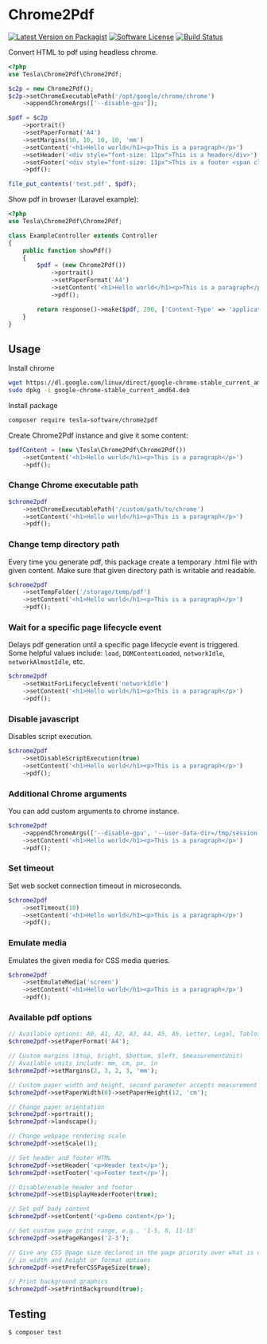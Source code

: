 # Chrome2Pdf

[![Latest Version on Packagist][ico-version]][link-packagist]
[![Software License][ico-license]](LICENSE)
[![Build Status][ico-travis]][link-travis]

Convert HTML to pdf using headless chrome.

```php
<?php
use Tesla\Chrome2Pdf\Chrome2Pdf;

$c2p = new Chrome2Pdf();
$c2p->setChromeExecutablePath('/opt/google/chrome/chrome')
    ->appendChromeArgs(['--disable-gpu']);

$pdf = $c2p
    ->portrait()
    ->setPaperFormat('A4')
    ->setMargins(10, 10, 10, 10, 'mm')
    ->setContent('<h1>Hello world</h1><p>This is a paragraph</p>')
    ->setHeader('<div style="font-size: 11px">This is a header</div>')
    ->setFooter('<div style="font-size: 11px">This is a footer <span class="pageNumber"></span>/<span class="totalPages"></span></div>')
    ->pdf();

file_put_contents('test.pdf', $pdf);
```

Show pdf in browser (Laravel example):

```php
<?php
use Tesla\Chrome2Pdf\Chrome2Pdf;

class ExampleController extends Controller
{
    public function showPdf()
    {
        $pdf = (new Chrome2Pdf())
            ->portrait()
            ->setPaperFormat('A4')
            ->setContent('<h1>Hello world</h1><p>This is a paragraph</p>')
            ->pdf();

        return response()->make($pdf, 200, ['Content-Type' => 'application/pdf']);
    }
}
```

## Usage

Install chrome

```bash
wget https://dl.google.com/linux/direct/google-chrome-stable_current_amd64.deb
sudo dpkg -i google-chrome-stable_current_amd64.deb
```

Install package

```bash
composer require tesla-software/chrome2pdf
```

Create Chrome2Pdf instance and give it some content:

```php
$pdfContent = (new \Tesla\Chrome2Pdf\Chrome2Pdf())
    ->setContent('<h1>Hello world</h1><p>This is a paragraph</p>')
    ->pdf();
```

### Change Chrome executable path

```php
$chrome2pdf
    ->setChromeExecutablePath('/custom/path/to/chrome')
    ->setContent('<h1>Hello world</h1><p>This is a paragraph</p>')
    ->pdf();
```

### Change temp directory path

Every time you generate pdf, this package create a temporary .html file with given content. Make sure that given directory path is writable and readable.

```php
$chrome2pdf
    ->setTempFolder('/storage/temp/pdf')
    ->setContent('<h1>Hello world</h1><p>This is a paragraph</p>')
    ->pdf();
```

### Wait for a specific page lifecycle event

Delays pdf generation until a specific page lifecycle event is triggered. Some helpful values include: `load`, `DOMContentLoaded`, `networkIdle`, `networkAlmostIdle`, etc.

```php
$chrome2pdf
    ->setWaitForLifecycleEvent('networkIdle')
    ->setContent('<h1>Hello world</h1><p>This is a paragraph</p>')
    ->pdf();
```

### Disable javascript

Disables script execution.

```php
$chrome2pdf
    ->setDisableScriptExecution(true)
    ->setContent('<h1>Hello world</h1><p>This is a paragraph</p>')
    ->pdf();
```

### Additional Chrome arguments

You can add custom arguments to chrome instance.

```php
$chrome2pdf
    ->appendChromeArgs(['--disable-gpu', '--user-data-dir=/tmp/session-123'])
    ->setContent('<h1>Hello world</h1><p>This is a paragraph</p>')
    ->pdf();
```

### Set timeout

Set web socket connection timeout in microseconds.

```php
$chrome2pdf
    ->setTimeout(10)
    ->setContent('<h1>Hello world</h1><p>This is a paragraph</p>')
    ->pdf();
```

### Emulate media

Emulates the given media for CSS media queries.

```php
$chrome2pdf
    ->setEmulateMedia('screen')
    ->setContent('<h1>Hello world</h1><p>This is a paragraph</p>')
    ->pdf();
```

### Available pdf options

```php
// Available options: A0, A1, A2, A3, A4, A5, A6, Letter, Legal, Tabloid, Ledger
$chrome2pdf->setPaperFormat('A4');

// Custom margins ($top, $right, $bottom, $left, $measurementUnit)
// Available units include: mm, cm, px, in
$chrome2pdf->setMargins(2, 3, 2, 3, 'mm');

// Custom paper width and height, second parameter accepts measurement unit
$chrome2pdf->setPaperWidth(8)->setPaperHeight(12, 'cm');

// Change paper orientation
$chrome2pdf->portrait();
$chrome2pdf->landscape();

// Change webpage rendering scale
$chrome2pdf->setScale(1);

// Set header and footer HTML
$chrome2pdf->setHeader('<p>Header text</p>');
$chrome2pdf->setFooter('<p>Footer text</p>');

// Disable/enable header and footer
$chrome2pdf->setDisplayHeaderFooter(true);

// Set pdf body content
$chrome2pdf->setContent('<p>Demo content</p>');

// Set custom page print range, e.g., '1-5, 8, 11-13'
$chrome2pdf->setPageRanges('2-3');

// Give any CSS @page size declared in the page priority over what is declared
// in width and height or format options
$chrome2pdf->setPreferCSSPageSize(true);

// Print background graphics
$chrome2pdf->setPrintBackground(true);
```

## Testing

``` bash
$ composer test
```

[ico-version]: https://img.shields.io/packagist/v/tesla-software/chrome2pdf.svg?style=flat-square
[ico-license]: https://img.shields.io/badge/license-MIT-brightgreen.svg?style=flat-square
[ico-travis]: https://img.shields.io/travis/tesla-software/chrome2pdf/master.svg?style=flat-square

[link-packagist]: https://packagist.org/packages/tesla-software/chrome2pdf
[link-travis]: https://travis-ci.org/tesla-software/chrome2pdf

